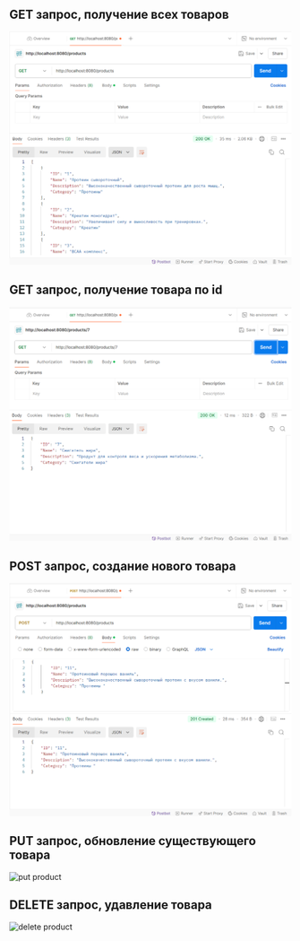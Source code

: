 ## GET запрос, получение всех товаров
![get all products](https://github.com/shester1kov/industrial_programming_technologies_practice/blob/main/task_api/get%20all%20products.png)
## GET запрос, получение товара по id
![get product by id](https://github.com/shester1kov/industrial_programming_technologies_practice/blob/main/task_api/get%20product%20by%20id.png)
## POST запрос, создание нового товара
![post product](https://github.com/shester1kov/industrial_programming_technologies_practice/blob/main/task_api/post%20product.png)
## PUT запрос, обновление существующего товара
![put product]()
## DELETE запрос, удавление товара
![delete product]()

